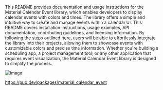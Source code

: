 This README provides documentation and usage instructions for the Material Calendar Event library, which enables developers to display calendar events with colors and times. The library offers a simple and intuitive way to create and manage events within a calendar UI. This README covers installation instructions, usage examples, API documentation, contributing guidelines, and licensing information. By following the steps outlined here, users will be able to effortlessly integrate the library into their projects, allowing them to showcase events with customizable colors and precise time information. Whether you're building a scheduling app, a project management tool, or any other application that requires event visualization, the Material Calendar Event library is designed to simplify the process.

![image](https://github.com/AravinthC-18/MaterialCalendar/assets/96327761/35df61ae-4699-4ee2-b161-319d1a4d4d0f)


https://pub.dev/packages/material_calendar_event
